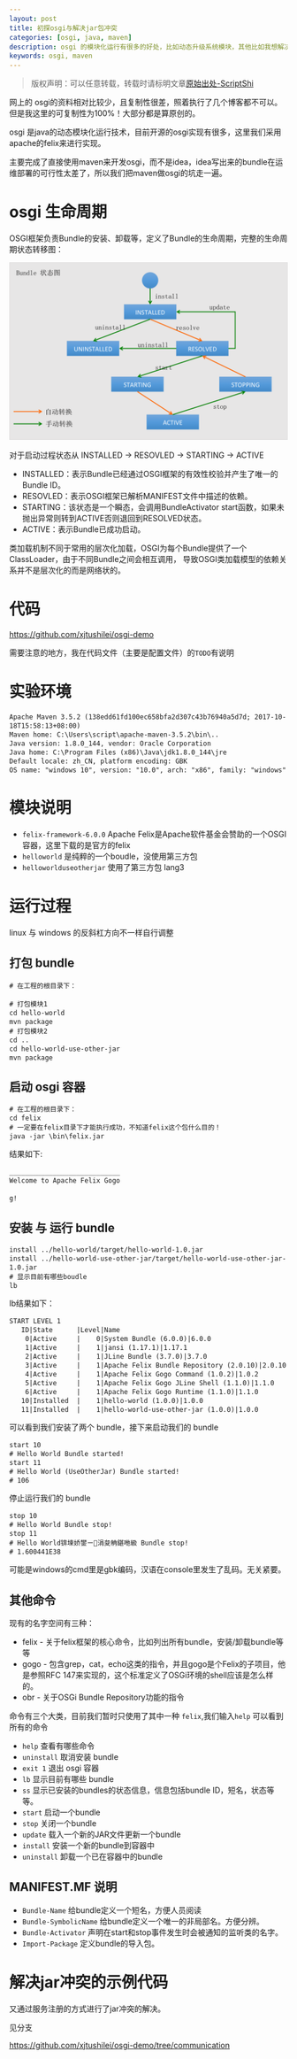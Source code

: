 ```yaml
---
layout: post
title: 初探osgi与解决jar包冲突
categories: [osgi, java, maven]
description: osgi 的模块化运行有很多的好处，比如动态升级系统模块，其他比如我想解决多jar冲突的问题就可以使用多boudle来解决。
keywords: osgi, maven
---
```


> 版权声明：可以任意转载，转载时请标明文章[原始出处-ScriptShi](http://www.xjtushilei.com/2018/07/07/osgi/)

网上的 osgi的资料相对比较少，且复制性很差，照着执行了几个博客都不可以。但是我这里的可复制性为100%！大部分都是算原创的。

osgi 是java的动态模块化运行技术，目前开源的osgi实现有很多，这里我们采用apache的felix来进行实现。

主要完成了直接使用maven来开发osgi，而不是idea，idea写出来的bundle在运维部署的可行性太差了，所以我们把maven做osgi的坑走一遍。

# osgi 生命周期

OSGI框架负责Bundle的安装、卸载等，定义了Bundle的生命周期，完整的生命周期状态转移图：

![](/images/blog/osgi/1.png)


对于启动过程状态从 INSTALLED -> RESOVLED -> STARTING -> ACTIVE

- INSTALLED：表示Bundle已经通过OSGI框架的有效性校验并产生了唯一的Bundle ID。
- RESOVLED：表示OSGI框架已解析MANIFEST文件中描述的依赖。
- STARTING：该状态是一个瞬态，会调用BundleActivator start函数，如果未抛出异常则转到ACTIVE否则退回到RESOLVED状态。
- ACTIVE：表示Bundle已成功启动。

类加载机制不同于常用的层次化加载，OSGI为每个Bundle提供了一个ClassLoader，由于不同Bundle之间会相互调用，
导致OSGI类加载模型的依赖关系并不是层次化的而是网络状的。

# 代码

https://github.com/xjtushilei/osgi-demo

需要注意的地方，我在代码文件（主要是配置文件）的`TODO`有说明

# 实验环境
```
Apache Maven 3.5.2 (138edd61fd100ec658bfa2d307c43b76940a5d7d; 2017-10-18T15:58:13+08:00)
Maven home: C:\Users\script\apache-maven-3.5.2\bin\..
Java version: 1.8.0_144, vendor: Oracle Corporation
Java home: C:\Program Files (x86)\Java\jdk1.8.0_144\jre
Default locale: zh_CN, platform encoding: GBK
OS name: "windows 10", version: "10.0", arch: "x86", family: "windows"
```

# 模块说明

- `felix-framework-6.0.0` Apache Felix是Apache软件基金会赞助的一个OSGI容器，这里下载的是官方的felix
- `helloworld` 是纯粹的一个boudle，没使用第三方包
- `helloworlduseotherjar` 使用了第三方包 lang3


# 运行过程

linux 与 windows 的反斜杠方向不一样自行调整 

## 打包 bundle

```
# 在工程的根目录下：

# 打包模块1
cd hello-world
mvn package
# 打包模块2
cd ..
cd hello-world-use-other-jar
mvn package
```

## 启动 osgi 容器

```
# 在工程的根目录下：
cd felix
# 一定要在felix目录下才能执行成功，不知道felix这个包什么目的！
java -jar \bin\felix.jar
```
结果如下:

```
____________________________    
Welcome to Apache Felix Gogo    
                                
g!                              
```

## 安装 与 运行 bundle
```
install ../hello-world/target/hello-world-1.0.jar                                                                                                  
install ../hello-world-use-other-jar/target/hello-world-use-other-jar-1.0.jar
# 显示目前有哪些boudle
lb
```
lb结果如下：
```
START LEVEL 1
   ID|State      |Level|Name
    0|Active     |    0|System Bundle (6.0.0)|6.0.0
    1|Active     |    1|jansi (1.17.1)|1.17.1
    2|Active     |    1|JLine Bundle (3.7.0)|3.7.0
    3|Active     |    1|Apache Felix Bundle Repository (2.0.10)|2.0.10
    4|Active     |    1|Apache Felix Gogo Command (1.0.2)|1.0.2
    5|Active     |    1|Apache Felix Gogo JLine Shell (1.1.0)|1.1.0
    6|Active     |    1|Apache Felix Gogo Runtime (1.1.0)|1.1.0
   10|Installed  |    1|hello-world (1.0.0)|1.0.0
   11|Installed  |    1|hello-world-use-other-jar (1.0.0)|1.0.0
```
可以看到我们安装了两个 bundle，接下来启动我们的 bundle

```
start 10                                                                                                                                          
# Hello World Bundle started!
start 11
# Hello World (UseOtherJar) Bundle started!
# 106
```

停止运行我们的 bundle

```
stop 10                                                                                                                                            
# Hello World Bundle stop!
stop 11                                                                                                                                            
# Hello World锛堜娇鐢ㄧ涓夋柟鍖咃級 Bundle stop!
# 1.600441E38
```

可能是windows的cmd里是gbk编码，汉语在console里发生了乱码。无关紧要。

## 其他命令


现有的名字空间有三种：

- felix - 关于felix框架的核心命令，比如列出所有bundle，安装/卸载bundle等等
- gogo - 包含grep，cat，echo这类的指令，并且gogo是个Felix的子项目，他是参照RFC 147来实现的，这个标准定义了OSGi环境的shell应该是怎么样的。
- obr - 关于OSGi Bundle Repository功能的指令

命令有三个大类，目前我们暂时只使用了其中一种 `felix`,我们输入`help` 可以看到所有的命令

- `help` 查看有哪些命令
- `uninstall` 取消安装 bundle
- `exit 1` 退出 osgi 容器 
- `lb` 显示目前有哪些 bundle
- `ss` 显示已安装的bundles的状态信息，信息包括bundle ID，短名，状态等等。
- `start` 启动一个bundle
- `stop`  关闭一个bundle
- `update`  载入一个新的JAR文件更新一个bundle
- `install`  安装一个新的bundle到容器中
- `uninstall`  卸载一个已在容器中的bundle

##  MANIFEST.MF 说明
- `Bundle-Name`  给bundle定义一个短名，方便人员阅读
- `Bundle-SymbolicName` 给bundle定义一个唯一的非局部名。方便分辨。
- `Bundle-Activator` 声明在start和stop事件发生时会被通知的监听类的名字。
- `Import-Package` 定义bundle的导入包。

# 解决jar冲突的示例代码  
  
又通过服务注册的方式进行了jar冲突的解决。  
  
见分支  
  
https://github.com/xjtushilei/osgi-demo/tree/communication

